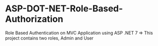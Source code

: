 # ASP-DOT-NET-Role-Based-Authorization
Role Based Authentication on MVC Application using ASP .NET 7
=> This project contains two roles, Admin and User
